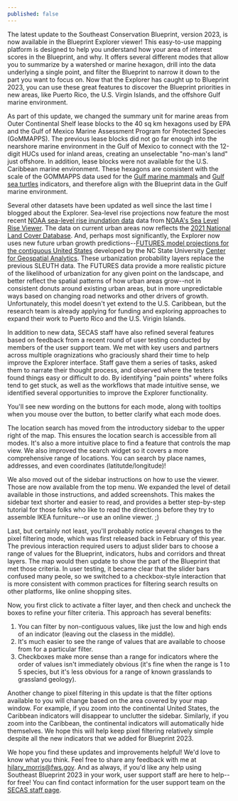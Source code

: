 ```yaml
---
published: false
---
```

The latest update to the Southeast Conservation Blueprint, version 2023, is now available in the Blueprint Explorer viewer! This easy-to-use mapping platform is designed to help you understand how your area of interest scores in the Blueprint, and why. It offers several different modes that allow you to summarize by a watershed or marine hexagon, drill into the data underlying a single point, and filter the Blueprint to narrow it down to the part you want to focus on. Now that the Explorer has caught up to Blueprint 2023, you can use these great features to discover the Blueprint priorities in new areas, like Puerto Rico, the U.S. Virgin Islands, and the offshore Gulf marine environment.

As part of this update, we changed the summary unit for marine areas from Outer Continental Shelf lease blocks to the 40 sq km hexagons used by EPA and the Gulf of Mexico Marine Assessment Program for Protected Species (GoMMAPPS). The previous lease blocks did not go far enough into the nearshore marine environment in the Gulf of Mexico to connect with the 12-digit HUCs used for inland areas, creating an unselectable "no-man's land" just offshore. In addition, lease blocks were not available for the U.S. Caribbean marine environment. These hexagons are consistent with the scale of the GOMMAPPS data used for the [Gulf marine mammals](https://secas-fws.hub.arcgis.com/maps/fws::gulf-marine-mammals-southeast-blueprint-indicator-2023/about) and [Gulf sea turtles](https://secas-fws.hub.arcgis.com/maps/fws::gulf-sea-turtles-southeast-blueprint-indicator-2023/about) indicators, and therefore align with the Blueprint data in the Gulf marine environment.

Several other datasets have been updated as well since the last time I blogged about the Explorer. Sea-level rise projections now feature the most recent [NOAA sea-level rise inundation data](https://coast.noaa.gov/digitalcoast/data/slr.html) data from [NOAA's Sea Level Rise Viewer](https://coast.noaa.gov/slr/). The data on current urban areas now reflects the [2021 National Land Cover Database](https://www.mrlc.gov/data/nlcd-2021-land-cover-conus). And, perhaps most significantly, the Explorer now uses new future urban growth predictions--[FUTURES model projections for the contiguous United States](https://www.sciencebase.gov/catalog/item/63f50297d34efa0476b04cf7) developed by the NC State University [Center for Geospatial Analytics](https://cnr.ncsu.edu/geospatial/). These urbanization probability layers replace the previous SLEUTH data. The FUTURES data provide a more realistic picture of the likelihood of urbanization for any given point on the landscape, and better reflect the spatial patterns of how urban areas grow--not in consistent donuts around existing urban areas, but in more unpredictable ways based on changing road networks and other drivers of growth. Unfortunately, this model doesn't yet extend to the U.S. Caribbean, but the research team is already applying for funding and exploring approaches to expand their work to Puerto Rico and the U.S. Virigin Islands.

In addition to new data, SECAS staff have also refined several features based on feedback from a recent round of user testing conducted by members of the user support team. We met with key users and partners across multiple oragnizations who graciously shard their time to help improve the Explorer interface. Staff gave them a series of tasks, asked them to narrate their thought process, and observed where the testers found things easy or difficult to do. By identifying "pain points" where folks tend to get stuck, as well as the workflows that made intuitive sense, we identified several opportunities to improve the Explorer functionality.

You'll see new wording on the buttons for each mode, along with tooltips when you mouse over the button, to better clarify what each mode does.

The location search has moved from the introductory sidebar to the upper right of the map. This ensures the location search is accessible from all modes. It's also a more intuitive place to find a feature that controls the map view. We also improved the search widget so it covers a more comprehensive range of locations. You can search by place names, addresses, and even coordinates (latitutde/longitude)!

We also moved out of the sidebar instructions on how to use the viewer. Those are now available from the top menu. We expanded the level of detail available in those instructions, and added screenshots. This makes the sidebar text shorter and easier to read, and provides a better step-by-step tutorial for those folks who like to read the directions before they try to assemble IKEA furniture--or use an online viewer. ;)

Last, but certainly not least, you'll probably notice several changes to the pixel filtering mode, which was first released back in February of this year. The previous interaction required users to adjust slider bars to choose a range of values for the Blueprint, indicators, hubs and corridors and threat layers. The map would then update to show the part of the Blueprint that met those criteria. In user testing, it became clear that the slider bars confused many peole, so we switched to a checkbox-style interaction that is more consistent with common practices for filtering search results on other platforms, like online shopping sites.

Now, you first click to activate a filter layer, and then check and uncheck the boxes to refine your filter criteria. This approach has several benefits:

1. You can filter by non-contiguous values, like just the low and high ends of an indicator (leaving out the clasess in the middle).
2. It's much easier to see the range of values that are available to choose from for a particular filter.
3. Checkboxes make more sense than a range for indicators where the order of values isn't immediately obvious (it's fine when the range is 1 to 5 species, but it's less obvious for a range of known grasslands to grassland geology).

Another change to pixel filtering in this update is that the filter options available to you will change based on the area covered by your map window. For example, if you zoom into the continental United States, the Caribbean indicators will disappear to unclutter the sidebar. Similarly, if you zoom into the Caribbean, the continental indicators will automatically hide themselves. We hope this will help keep pixel filtering relatively simple despite all the new indicators that we added for Blueprint 2023.

We hope you find these updates and improvements helpful! We'd love to know what you think. Feel free to share any feedback with me at [hilary_morris@fws.gov](mailto:hilary_morris@fws.gov). And as always, if you'd like any help using Southeast Blueprint 2023 in your work, user support staff are here to help--for free! You can find contact information for the user support team on the [SECAS staff page](https://secassoutheast.org/staff).











